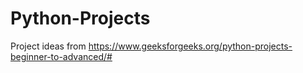 # Python-Projects

Project ideas from https://www.geeksforgeeks.org/python-projects-beginner-to-advanced/#
